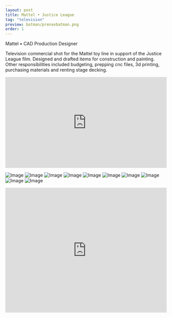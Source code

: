 ```yaml
---
layout: post
title: Mattel • Justice League
tag: "television"
preview: batman/prenavbatman.png
order: 1
---
```

Mattel • CAD Production Designer

Television commercial shot for the Mattel toy line in support of the Justice League film. Designed and drafted items for construction and painting. Other responsibilities included budgeting, prepping cnc files, 3d printing, purchasing materials and renting stage decking.

<div style="padding:56.25% 0 0 0;position:relative;"><iframe src="https://player.vimeo.com/video/251694440?title=0&byline=0&portrait=0" style="position:absolute;top:0;left:0;width:100%;height:100%;" frameborder="0" webkitallowfullscreen mozallowfullscreen allowfullscreen></iframe></div><script src="https://player.vimeo.com/api/player.js"></script>

![Image](1jl.png)
![Image](2jl.png)
![Image](3jl.png)
![Image](4jl.png)
![Image](5jl.png)
![Image](6jl.png)
![Image](7jl.png)
![Image](8jl.png)
![Image](9jl.png)
![Image](10jl.png)


<iframe frameborder="0" scrolling="no" height="390" width="100%" src="https://player.vimeo.com/video/251694440?title=0&byline=0&portrait=0" allow="autoplay; encrypted-media" allowfullscreen></iframe>
